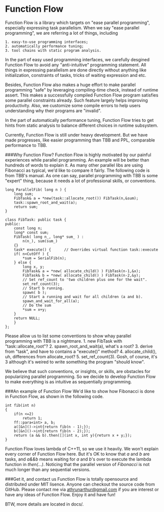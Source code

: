 Function Flow
============
Function Flow is a library which targets on "ease parallel programming", especially expressing task parallelism. When we say "ease parallel programming", we are referring a lot of things, including

    1. easy-to-use programming interfaces;
    2. automatically performance tuning;
    3. tool chains with static program analysis.

In the part of easy used programming interfaces, we carefully desgined Function Flow to avoid any "anti-intuitive" programming statement. All things in expressing parallelism are done directly without anything like initialization, constraints of tasks, tricks of waiting expression and etc.

Besides, Function Flow also makes a huge effort to make parallel programming "safe" by leveraging compiling-time check, instead of runtime assert. This makes a successfully compiled Function Flow program satisfies some parallel constraints already. Such feature largely helps improving productivity. Also, we customize some compile errors to help users understanding why their programs are "invalid".

In the part of automatically performance tuning, Function Flow tries to get hints from static analysis to balance different choices in runtime subsystem.

Currently, Function Flow is still under heavy development. But we have made progresses, like easier programming than TBB and PPL, comparable performance to TBB.

###Why Function Flow?
Function Flow is highly motivated by our painful experiences while parallel programming. An example will be better than hundreds of words to explain it. As many other parallel libs are using Fibonacci as typical, we'd like to compare it fairly. The following code is from TBB's manual. As one can say, parallel programming with TBB is some "expert" thing, because it needs a lot of professional skills, or conventions.

    long ParallelFib( long n ) {
        long sum;
        FibTask& a = *new(task::allocate_root()) FibTask(n,&sum);
        task::spawn_root_and_wait(a);
        return sum;
    }

    class FibTask: public task {
    public:
        const long n;
        long* const sum;
        FibTask( long n_, long* sum_ ) :
            n(n_), sum(sum_)
        {}
        task* execute() {      // Overrides virtual function task::execute
        if( n<CutOff ) {
            *sum = SerialFib(n);
        } else {
            long x, y;
            FibTask& a = *new( allocate_child() ) FibTask(n-1,&x);
            FibTask& b = *new( allocate_child() ) FibTask(n-2,&y);
            // Set ref_count to 'two children plus one for the wait".
            set_ref_count(3);
            // Start b running.
            spawn( b );
            // Start a running and wait for all children (a and b).
            spawn_and_wait_for_all(a);
            // Do the sum
            *sum = x+y;
        }
        return NULL;
        }
    };
Please allow us to list some conventions to show whay parallel programming with TBB is a nightmare.
    1. new FibTask with "task::allocate_root"?
    2. spawn_root_and_wait(a), what's a root?
    3. derive from "task", and have to contains a "execute()" method?
    4. allocate_child(), uh, differences from allocate_root?
    5. set_ref_count(3). Gosh, of course, it's 3 although it's weired to write something the program "should know".

We believe that such conventions, or insights, or skills, are obstacles for popularizing parallel programming. So we decide to develop Function Flow to make everything is as intuitive as sequentially programming.

###An example of Function Flow
We'd like to show how Fibonacci is done in Function Flow, as shown in the following code.

    int fib(int n)
    {
        if(n <=2)
    		return 1;
        ff::para<int> a, b;
        a([&n]()->int{return fib(n - 1);});
        b([&n]()->int{return fib(n - 2);});
        return (a && b).then([](int x, int y){return x + y;});
    }
Function Flow loves lambda of C++11, so we use it heavily. We won't explain every corner of Function Flow here. But it's OK to know that *a* and *b* are tasks, and *a&&b* means waiting for *a* and *b*'s over to execute the lambda function in *then(...)*. Noticing that the parallel version of *Fibonacci* is not much longer than any sequential versions.

###Get it, and contact us
Function Flow is totally opensource and distributed under MIT lisence. Anyone can checkout the source code from GitHub. Please contact me via athrunarthur@gmail.com if you are interest or have any ideas of Function Flow. Enjoy it and have fun!

BTW, more details are located in docs/.
